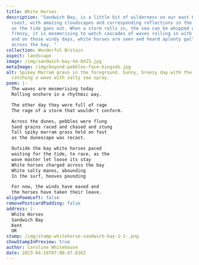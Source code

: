 ```yaml
---
title: White Horses
description: "Sandwich Bay, is a little bit of wilderness on our east Kent
  coast, with amazing cloudscapes and corresponding reflections in the wet sand
  as the tide goes out. When a storm rolls in, the sea can be whipped up into a
  frenzy, it is mesmerising to watch cascades of waves rolling in with the tide,
  and on those windy days, white horses are seen and heard aplenty galloping
  across the bay. "
collection: Wonderful Britain
aspect: landscape
image: /img/sandwich-bay-4a-0415.jpg
metaImage: /img/beyond-pebbles-face-kingsdo.jpg
alt: Spikey Marram grass in the foreground. Sunny, breezy day with the wind
  catching a wave with salty sea spray.
poem: |-
  The waves are mesmerising today
  Rolling onshore in a rhythmic way.

  The other day they were full of rage
  The rage of a storm that wouldn't conform.

  Across the dunes, pebbles were flung
  Sand grains raced and chased and stung
  Tall spiky marram grass held on fast
  as the dunescape was recast.

  Outside the bay white horses paced
  waiting for the tide, to race, as the
  wave master let loose its stay
  White horses charged across the bay
  White salty manes, abounding
  In the surf, hooves pounding

  For now, the winds have eased and
  the horses have taken their leave.
alignPoemLeft: false
removePostcardPadding: false
address: |-
  White Horses
  Sandwich Bay
  Kent
  UK
stamp: /img/stamp-whitehorse-sandwich-bay-1-1-.png
showStampInPreview: true
author: Caroline Whitehouse
date: 2023-04-16T07:00:47.816Z
---
```

